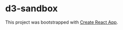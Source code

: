 # d3-sandbox
This project was bootstrapped with [Create React App](https://github.com/facebookincubator/create-react-app).
